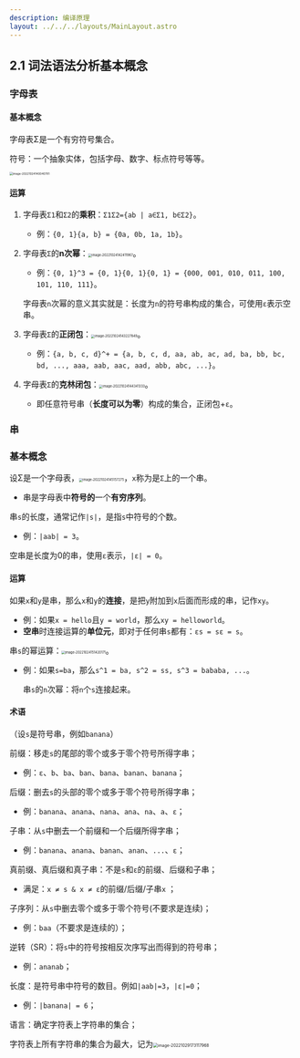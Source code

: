 ```yaml
---
description: 编译原理
layout: ../../../layouts/MainLayout.astro
---
```


## 2.1 词法语法分析基本概念

### 字母表

#### 基本概念

字母表Σ是一个有穷符号集合。

符号：一个抽象实体，包括字母、数字、标点符号等等。

<img src="https://images.drshw.tech/images/notes/image-20221024140040781.png" alt="image-20221024140040781" style="zoom:35%;" />

#### 运算

1. 字母表`Σ1`和`Σ2`的**乘积**：`Σ1Σ2={ab | a∈Σ1, b∈Σ2}`。
   + 例：`{0, 1}{a, b} = {0a, 0b, 1a, 1b}`。

2. 字母表`Σ`的**n次幂**：<img src="https://images.drshw.tech/images/notes/image-20221024142411967.png" alt="image-20221024142411967" style="zoom:40%;" />。

   + 例：`{0, 1}^3 = {0, 1}{0, 1}{0, 1} = {000, 001, 010, 011, 100, 101, 110, 111}`。

   字母表`n`次幂的意义其实就是：长度为`n`的符号串构成的集合，可使用`ε`表示空串。

3. 字母表`Σ`的**正闭包**：<img src="https://images.drshw.tech/images/notes/image-20221024143227849.png" alt="image-20221024143227849" style="zoom:40%;" />。
   + 例：`{a, b, c, d}^+ = {a, b, c, d, aa, ab, ac, ad, ba, bb, bc, bd, ..., aaa, aab, aac, aad, abb, abc, ...}`。

4. 字母表`Σ`的**克林闭包**：<img src="https://images.drshw.tech/images/notes/image-20221024144341333.png" alt="image-20221024144341333" style="zoom:40%;" />。
   + 即任意符号串（**长度可以为零**）构成的集合，正闭包+`ε`。

### 串

### 基本概念

设Σ是一个字母表，<img src="https://images.drshw.tech/images/notes/image-20221024145157275.png" alt="image-20221024145157275" style="zoom:40%;" />，`x`称为是`Σ`上的一个串。

+ 串是字母表中**符号的**一个**有穷序列**。

串`s`的长度，通常记作`|s|`，是指`s`中符号的个数。

+ 例：`|aab| = 3`。

空串是长度为0的串，使用`ε`表示，`|ε| = 0`。

#### 运算

如果`x`和`y`是串，那么`x`和`y`的**连接**，是把`y`附加到`x`后面而形成的串，记作`xy`。

+ 例：如果`x = hello`且`y = world`，那么`xy = helloworld`。
+ **空串**时连接运算的**单位元**，即对于任何串`s`都有：`εs = sε = s`。

串`s`的幂运算：<img src="https://images.drshw.tech/images/notes/image-20221024151420171.png" alt="image-20221024151420171" style="zoom:40%;" />。

+ 例：如果`s=ba`，那么`s^1 = ba, s^2 = ss, s^3 = bababa, ...`。

  串`s`的`n`次幂：将`n`个`s`连接起来。

#### 术语

（设`s`是符号串，例如`banana`）

前缀：移走`s`的尾部的零个或多于零个符号所得字串；

+ 例：`ε`、`b`、`ba`、`ban`、`bana`、`banan`、`banana`；

后缀：删去`s`的头部的零个或多于零个符号所得字串；

+ 例：`banana`、`anana`、`nana`、`ana`、`na`、`a`、`ε`；

子串：从`s`中删去一个前缀和一个后缀所得字串；

+ 例：`banana`、`anana`、`banan`、`anan`、`...`、`ε`；

真前缀、真后缀和真子串：不是`s`和`ε`的前缀、后缀和子串；

+ 满足：`x ≠ s & x ≠ ε`的前缀/后缀/子串`x` ；

子序列：从`s`中删去零个或多于零个符号(不要求是连续)；

+ 例：`baa`（不要求是连续的）；

逆转（SR）：将`s`中的符号按相反次序写出而得到的符号串；

+ 例：`ananab`；

长度：是符号串中符号的数目。例如`|aab|=3`，`|ε|=0`；

+ 例：`|banana| = 6`；

语言：确定字符表上字符串的集合；

字符表上所有字符串的集合为最大，记为<img src="https://images.drshw.tech/images/notes/image-20221029173117968.png" alt="image-20221029173117968" style="zoom: 50%;" />
